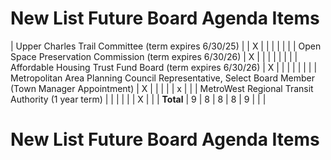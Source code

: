 # New List Future Board Agenda Items


| Upper Charles Trail Committee (term expires 6/30/25)     |        |   X      |     |       |         |        |        |
| Open Space Preservation Commission (term expires 6/30/26) |   X    |          |     |       |         |        |        |
| Affordable Housing Trust Fund Board (term expires 6/30/26) |   X    |          |     |       |         |        |        |
| Metropolitan Area Planning Council Representative, Select Board Member (Town Manager Appointment) |   X    |          |     |       |         |   x    |        |
| MetroWest Regional Transit Authority (1 year term)       |        |          |     |       |         |   X    |        |
| **Total**                                                |   9    |    8     |  8  |   8   |    9    |        |        |
# New List Future Board Agenda Items
